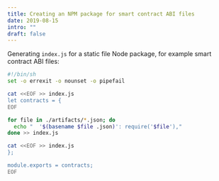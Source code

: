 ```yaml
---
title: Creating an NPM package for smart contract ABI files
date: 2019-08-15
intro: ""
draft: false
---
```


Generating `index.js` for a static file Node package, for example smart contract ABI files:

```bash
#!/bin/sh
set -o errexit -o nounset -o pipefail

cat <<EOF >> index.js
let contracts = {
EOF

for file in ./artifacts/*.json; do
  echo "  '$(basename $file .json)': require('$file'),"
done >> index.js

cat <<EOF >> index.js
};

module.exports = contracts;
EOF
```
